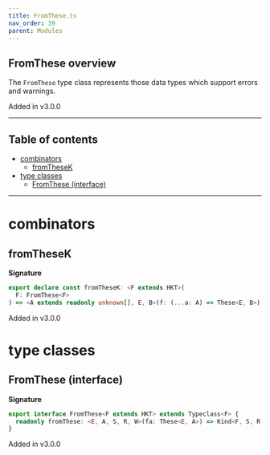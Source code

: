 ```yaml
---
title: FromThese.ts
nav_order: 39
parent: Modules
---
```


## FromThese overview

The `FromThese` type class represents those data types which support errors and warnings.

Added in v3.0.0

---

<h2 class="text-delta">Table of contents</h2>

- [combinators](#combinators)
  - [fromTheseK](#fromthesek)
- [type classes](#type-classes)
  - [FromThese (interface)](#fromthese-interface)

---

# combinators

## fromTheseK

**Signature**

```ts
export declare const fromTheseK: <F extends HKT>(
  F: FromThese<F>
) => <A extends readonly unknown[], E, B>(f: (...a: A) => These<E, B>) => <S, R, W>(...a: A) => Kind<F, S, R, W, E, B>
```

Added in v3.0.0

# type classes

## FromThese (interface)

**Signature**

```ts
export interface FromThese<F extends HKT> extends Typeclass<F> {
  readonly fromThese: <E, A, S, R, W>(fa: These<E, A>) => Kind<F, S, R, W, E, A>
}
```

Added in v3.0.0

